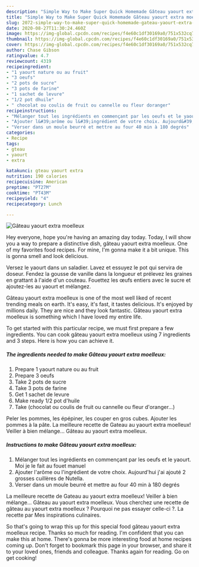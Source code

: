 ```yaml
---
description: "Simple Way to Make Super Quick Homemade Gâteau yaourt extra moelleux"
title: "Simple Way to Make Super Quick Homemade Gâteau yaourt extra moelleux"
slug: 2072-simple-way-to-make-super-quick-homemade-gateau-yaourt-extra-moelleux
date: 2020-08-27T11:30:24.460Z
image: https://img-global.cpcdn.com/recipes/f4e60c1df30169a0/751x532cq70/gateau-yaourt-extra-moelleux-photo-principale-de-la-recette.jpg
thumbnail: https://img-global.cpcdn.com/recipes/f4e60c1df30169a0/751x532cq70/gateau-yaourt-extra-moelleux-photo-principale-de-la-recette.jpg
cover: https://img-global.cpcdn.com/recipes/f4e60c1df30169a0/751x532cq70/gateau-yaourt-extra-moelleux-photo-principale-de-la-recette.jpg
author: Chase Gibson
ratingvalue: 4.7
reviewcount: 4319
recipeingredient:
- "1 yaourt nature ou au fruit"
- "3 oeufs"
- "2 pots de sucre"
- "3 pots de farine"
- "1 sachet de levure"
- "1/2 pot dhuile"
- " chocolat ou coulis de fruit ou cannelle ou fleur doranger"
recipeinstructions:
- "Mélanger tout les ingrédients en commençant par les oeufs et le yaourt. Moi je le fait au fouet manuel"
- "Ajouter l&#39;arôme ou l&#39;ingrédient de votre choix. Aujourd&#39;hui j&#39;ai ajouté 2 grosses cuillères de Nutella."
- "Verser dans un moule beurré et mettre au four 40 min à 180 degrés"
categories:
- Recipe
tags:
- gteau
- yaourt
- extra

katakunci: gteau yaourt extra 
nutrition: 190 calories
recipecuisine: American
preptime: "PT27M"
cooktime: "PT43M"
recipeyield: "4"
recipecategory: Lunch

---
```



![Gâteau yaourt extra moelleux](https://img-global.cpcdn.com/recipes/f4e60c1df30169a0/751x532cq70/gateau-yaourt-extra-moelleux-photo-principale-de-la-recette.jpg)

Hey everyone, hope you're having an amazing day today. Today, I will show you a way to prepare a distinctive dish, gâteau yaourt extra moelleux. One of my favorites food recipes. For mine, I'm gonna make it a bit unique. This is gonna smell and look delicious.

Versez le yaourt dans un saladier. Lavez et essuyez le pot qui servira de doseur. Fendez la gousse de vanille dans la longueur et prélevez les graines en grattant à l&#39;aide d&#39;un couteau. Fouettez les œufs entiers avec le sucre et ajoutez-les au yaourt et mélangez.

Gâteau yaourt extra moelleux is one of the most well liked of recent trending meals on earth. It's easy, it's fast, it tastes delicious. It's enjoyed by millions daily. They are nice and they look fantastic. Gâteau yaourt extra moelleux is something which I have loved my entire life.


To get started with this particular recipe, we must first prepare a few ingredients. You can cook gâteau yaourt extra moelleux using 7 ingredients and 3 steps. Here is how you can achieve it.

<!--inarticleads1-->

##### The ingredients needed to make Gâteau yaourt extra moelleux:

1. Prepare 1 yaourt nature ou au fruit
1. Prepare 3 oeufs
1. Take 2 pots de sucre
1. Take 3 pots de farine
1. Get 1 sachet de levure
1. Make ready 1/2 pot d&#39;huile
1. Take  (chocolat ou coulis de fruit ou cannelle ou fleur d&#39;oranger...)


Peler les pommes, les épépiner, les couper en gros cubes. Ajouter les pommes à la pâte. La meilleure recette de Gateau au yaourt extra moelleux! Veiller à bien mélange… Gâteau au yaourt extra moelleux. 

<!--inarticleads2-->

##### Instructions to make Gâteau yaourt extra moelleux:

1. Mélanger tout les ingrédients en commençant par les oeufs et le yaourt. Moi je le fait au fouet manuel
1. Ajouter l&#39;arôme ou l&#39;ingrédient de votre choix. Aujourd&#39;hui j&#39;ai ajouté 2 grosses cuillères de Nutella.
1. Verser dans un moule beurré et mettre au four 40 min à 180 degrés


La meilleure recette de Gateau au yaourt extra moelleux! Veiller à bien mélange… Gâteau au yaourt extra moelleux. Vous cherchez une recette de gâteau au yaourt extra moelleux ? Pourquoi ne pas essayer celle-ci ?. La recette par Mes inspirations culinaires. 

So that's going to wrap this up for this special food gâteau yaourt extra moelleux recipe. Thanks so much for reading. I'm confident that you can make this at home. There's gonna be more interesting food at home recipes coming up. Don't forget to bookmark this page in your browser, and share it to your loved ones, friends and colleague. Thanks again for reading. Go on get cooking!
